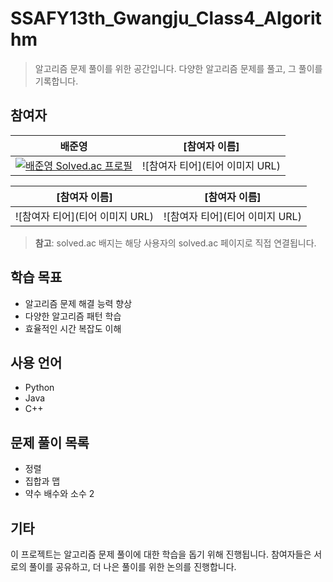 # SSAFY13th_Gwangju_Class4_Algorithm

> 알고리즘 문제 풀이를 위한 공간입니다. 다양한 알고리즘 문제를 풀고, 그 풀이를 기록합니다.

## 참여자

| 배준영 | [참여자 이름] |
|--------|---------------|
| [![배준영 Solved.ac 프로필](http://mazassumnida.wtf/api/v2/generate_badge?boj=bjy5420)](https://solved.ac/bjy5420) | ![참여자 티어](티어 이미지 URL) |

| [참여자 이름] | [참여자 이름] |
|---------------|---------------|
| ![참여자 티어](티어 이미지 URL) | ![참여자 티어](티어 이미지 URL) |

> **참고**: solved.ac 배지는 해당 사용자의 solved.ac 페이지로 직접 연결됩니다.

## 학습 목표

- 알고리즘 문제 해결 능력 향상
- 다양한 알고리즘 패턴 학습
- 효율적인 시간 복잡도 이해

## 사용 언어

- Python
- Java
- C++

## 문제 풀이 목록

- 정렬
- 집합과 맵
- 약수 배수와 소수 2

## 기타

이 프로젝트는 알고리즘 문제 풀이에 대한 학습을 돕기 위해 진행됩니다. 참여자들은 서로의 풀이를 공유하고, 더 나은 풀이를 위한 논의를 진행합니다.
